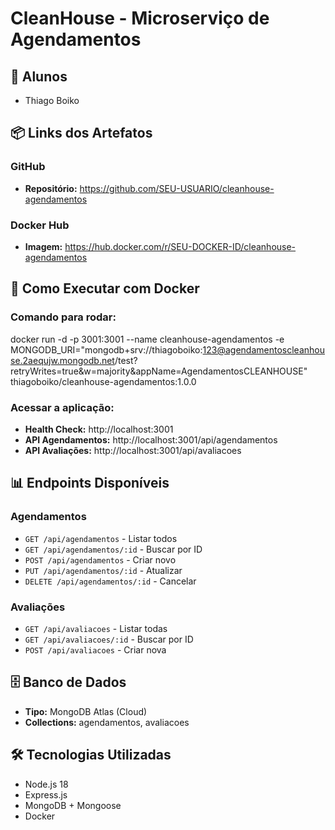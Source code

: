 # CleanHouse - Microserviço de Agendamentos

## 👥 Alunos
- Thiago Boiko

## 📦 Links dos Artefatos

### GitHub
- **Repositório:** https://github.com/SEU-USUARIO/cleanhouse-agendamentos

### Docker Hub
- **Imagem:** https://hub.docker.com/r/SEU-DOCKER-ID/cleanhouse-agendamentos

## 🐳 Como Executar com Docker

### Comando para rodar:

docker run -d -p 3001:3001 --name cleanhouse-agendamentos -e MONGODB_URI="mongodb+srv://thiagoboiko:123@agendamentoscleanhouse.2aequjw.mongodb.net/test?retryWrites=true&w=majority&appName=AgendamentosCLEANHOUSE" thiagoboiko/cleanhouse-agendamentos:1.0.0

### Acessar a aplicação:
- **Health Check:** http://localhost:3001
- **API Agendamentos:** http://localhost:3001/api/agendamentos
- **API Avaliações:** http://localhost:3001/api/avaliacoes

## 📊 Endpoints Disponíveis

### Agendamentos
- `GET /api/agendamentos` - Listar todos
- `GET /api/agendamentos/:id` - Buscar por ID
- `POST /api/agendamentos` - Criar novo
- `PUT /api/agendamentos/:id` - Atualizar
- `DELETE /api/agendamentos/:id` - Cancelar

### Avaliações
- `GET /api/avaliacoes` - Listar todas
- `GET /api/avaliacoes/:id` - Buscar por ID
- `POST /api/avaliacoes` - Criar nova

## 🗄️ Banco de Dados
- **Tipo:** MongoDB Atlas (Cloud)
- **Collections:** agendamentos, avaliacoes

## 🛠️ Tecnologias Utilizadas
- Node.js 18
- Express.js
- MongoDB + Mongoose
- Docker